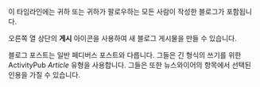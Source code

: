 이 타임라인에는 귀하 또는 귀하가 팔로우하는 모든 사람이 작성한 블로그가 포함됩니다.

오른쪽 열 상단의 **게시** 아이콘을 사용하여 새 블로그 게시물을 만들 수 있습니다.

블로그 포스트는 일반 페디버스 포스트와 다릅니다. 그들은 긴 형식의 쓰기를 위한 ActivityPub *Article* 유형을 사용합니다. 그들은 또한 뉴스와이어의 항목에서 선택된 인용을 가질 수 있습니다.
